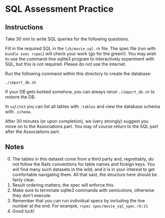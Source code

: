 # SQL Assessment Practice

## Instructions

Take 30 min to write SQL queries for the following questions.

Fill in the required SQL in the `lib/movie_sql.rb` file. The spec file
(run with `bundle exec rspec`) will check your work (go for the
green!). You may wish to use the command-line sqlite3 program to
interactively experiment with SQL, but this is not required. Please do
not use the internet.

Run the following command within this directory to create the
database:

    ./import_db.sh

If your DB gets borked somehow, you can always rerun `./import_db.sh`
to restore the DB.

In `sqlite3` you can list all tables with `.tables` and view the
database schema with `.schema`.

After 30 minutes (or upon completion), we (very strongly) suggest you
move on to the Associations part. You may of course return to the SQL
part after the Associations part.

## Notes

0. The tables in this dataset come from a third party and, regrettably, do not
   follow the Rails conventions for table names and foreign keys. You will find
   many such datasets in the wild, and it is in your interest to get comfortable
   navigating them. All that said, the structure here should be fairly clear.
0. Result ordering matters; the spec will enforce this.
0. Make sure to terminate sqlite3 commands with semicolons, otherwise
   they don't execute.
0. Remember that you can run individual specs by including the line number at the end.  For example, `rspec spec/movie_sql_spec.rb:21`
0. Good luck!
